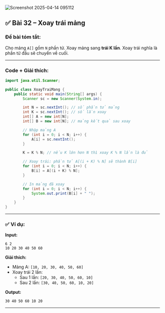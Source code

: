 ![Screenshot 2025-04-14 095112](https://github.com/user-attachments/assets/57fbaeea-2c24-4e24-820c-bad8d8aade76)

## ✅ **Bài 32 – Xoay trái mảng**

### **Đề bài tóm tắt:**
Cho mảng `A[]` gồm `N` phần tử. Xoay mảng sang **trái K lần**. Xoay trái nghĩa là phần tử đầu sẽ chuyển về cuối.

---

### **Code + Giải thích:**

```java
import java.util.Scanner;

public class XoayTraiMang {
    public static void main(String[] args) {
        Scanner sc = new Scanner(System.in);

        int N = sc.nextInt(); // số phần tử mảng
        int K = sc.nextInt(); // số lần xoay
        int[] A = new int[N];
        int[] B = new int[N]; // mảng kết quả sau xoay

        // Nhập mảng A
        for (int i = 0; i < N; i++) {
            A[i] = sc.nextInt();
        }

        K = K % N; // nếu K lớn hơn N thì xoay K % N lần là đủ

        // Xoay trái: phần tử A[(i + K) % N] sẽ thành B[i]
        for (int i = 0; i < N; i++) {
            B[i] = A[(i + K) % N];
        }

        // In mảng đã xoay
        for (int i = 0; i < N; i++) {
            System.out.print(B[i] + " ");
        }
    }
}
```

---

### ✅ Ví dụ:

**Input:**
```
6 2
10 20 30 40 50 60
```

**Giải thích:**
- Mảng A: `[10, 20, 30, 40, 50, 60]`
- Xoay trái 2 lần:
  - Sau 1 lần: `[20, 30, 40, 50, 60, 10]`
  - Sau 2 lần: `[30, 40, 50, 60, 10, 20]`

**Output:**
```
30 40 50 60 10 20
```

---


